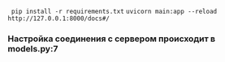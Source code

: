 ` pip install -r requirements.txt`
`uvicorn main:app --reload`
`http://127.0.0.1:8000/docs#/`
### Настройка соединения с сервером происходит в models.py:7